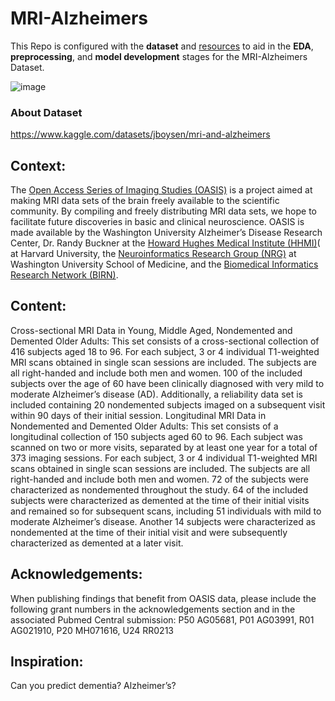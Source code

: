 # MRI-Alzheimers
This Repo is configured with the **dataset** and [resources](https://github.com/cprattos/MRI-Alzheimers/blob/main/Resources.md) to aid in the **EDA**, **preprocessing**, and **model development** stages for the MRI-Alzheimers Dataset.

![image](https://user-images.githubusercontent.com/99855735/166087831-1ad36e6e-5fbf-4dd8-8c1a-7fcb68a84311.png)

### About Dataset
https://www.kaggle.com/datasets/jboysen/mri-and-alzheimers

## Context:
The [Open Access Series of Imaging Studies (OASIS)](https://www.oasis-brains.org/) is a project aimed at making MRI data sets of the brain freely available to the scientific community. By compiling and freely distributing MRI data sets, we hope to facilitate future discoveries in basic and clinical neuroscience. OASIS is made available by the Washington University Alzheimer’s Disease Research Center, Dr. Randy Buckner at the [Howard Hughes Medical Institute (HHMI)](https://www.hhmi.org/)( at Harvard University, the [Neuroinformatics Research Group (NRG)](https://www.mir.wustl.edu/research/research-centers/computational-imaging-research-center-circ/labs/marcus-lab) at Washington University School of Medicine, and the [Biomedical Informatics Research Network (BIRN)](https://nbirn.net/).

## Content:
Cross-sectional MRI Data in Young, Middle Aged, Nondemented and Demented Older Adults: This set consists of a cross-sectional collection of 416 subjects aged 18 to 96. For each subject, 3 or 4 individual T1-weighted MRI scans obtained in single scan sessions are included. The subjects are all right-handed and include both men and women. 100 of the included subjects over the age of 60 have been clinically diagnosed with very mild to moderate Alzheimer’s disease (AD). Additionally, a reliability data set is included containing 20 nondemented subjects imaged on a subsequent visit within 90 days of their initial session.
Longitudinal MRI Data in Nondemented and Demented Older Adults: This set consists of a longitudinal collection of 150 subjects aged 60 to 96. Each subject was scanned on two or more visits, separated by at least one year for a total of 373 imaging sessions. For each subject, 3 or 4 individual T1-weighted MRI scans obtained in single scan sessions are included. The subjects are all right-handed and include both men and women. 72 of the subjects were characterized as nondemented throughout the study. 64 of the included subjects were characterized as demented at the time of their initial visits and remained so for subsequent scans, including 51 individuals with mild to moderate Alzheimer’s disease. Another 14 subjects were characterized as nondemented at the time of their initial visit and were subsequently characterized as demented at a later visit.
## Acknowledgements:
When publishing findings that benefit from OASIS data, please include the following grant numbers in the acknowledgements section and in the associated Pubmed Central submission: P50 AG05681, P01 AG03991, R01 AG021910, P20 MH071616, U24 RR0213

## Inspiration:
Can you predict dementia? Alzheimer’s?
